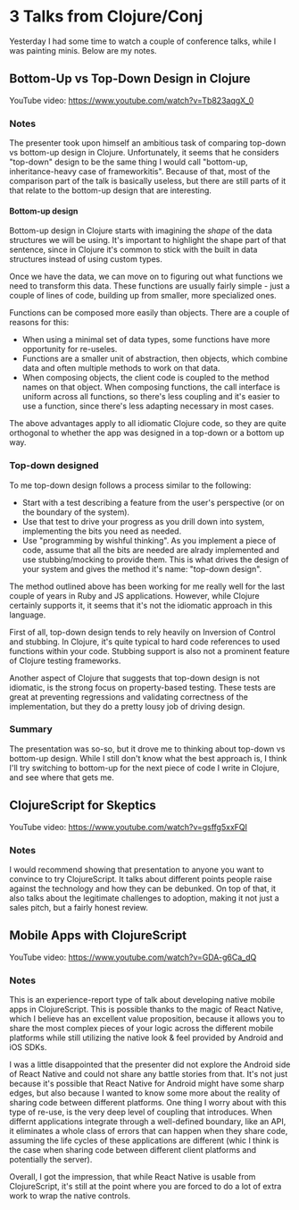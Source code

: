 # 3 Talks from Clojure/Conj

Yesterday I had some time to watch a couple of conference talks, while I was painting minis. Below are my notes.

## Bottom-Up vs Top-Down Design in Clojure

YouTube video: https://www.youtube.com/watch?v=Tb823aqgX_0

### Notes

The presenter took upon himself an ambitious task of comparing top-down vs bottom-up design in Clojure.
Unfortunately, it seems that he considers "top-down" design to be the same thing I would call "bottom-up, inheritance-heavy case of frameworkitis".
Because of that, most of the comparison part of the talk is basically useless, but there are still parts of it that relate to the bottom-up design that are interesting.

#### Bottom-up design

Bottom-up design in Clojure starts with imagining the *shape* of the data structures we will be using. 
It's important to highlight the shape part of that sentence, since in Clojure it's common to stick with the built in data structures instead of using custom types.

Once we have the data, we can move on to figuring out what functions we need to transform this data.
These functions are usually fairly simple - just a couple of lines of code, building up from smaller, more specialized ones.

Functions can be composed more easily than objects.
There are a couple of reasons for this:

* When using a minimal set of data types, some functions have more opportunity for re-useles.
* Functions are a smaller unit of abstraction, then objects, which combine data and often multiple methods to work on that data.
* When composing objects, the client code is coupled to the method names on that object. When composing functions, the call interface is uniform across all functions, so there's less coupling and it's easier to use a function, since there's less adapting necessary in most cases.

The above advantages apply to all idiomatic Clojure code, so they are quite orthogonal to whether the app was designed in a top-down or a bottom up way.

### Top-down designed

To me top-down design follows a process similar to the following:

* Start with a test describing a feature from the user's perspective (or on the boundary of the system).
* Use that test to drive your progress as you drill down into system, implementing the bits you need as needed.
* Use "programming by wishful thinking". As you implement a piece of code, assume that all the bits are needed are alrady implemented and use stubbing/mocking to provide them. This is what drives the design of your system and gives the method it's name: "top-down design".

The method outlined above has been working for me really well for the last couple of years in Ruby and JS applications.
However, while Clojure certainly supports it, it seems that it's not the idiomatic approach in this language.

First of all, top-down design tends to rely heavily on Inversion of Control and stubbing.
In Clojure, it's quite typical to hard code references to used functions within your code.
Stubbing support is also not a prominent feature of Clojure testing frameworks.

Another aspect of Clojure that suggests that top-down design is not idiomatic, is the strong focus on property-based testing.
These tests are great at preventing regressions and validating correctness of the implementation, but they do a pretty lousy job of driving design.

### Summary

The presentation was so-so, but it drove me to thinking about top-down vs bottom-up design.
While I still don't know what the best approach is, I think I'll try switching to bottom-up for the next piece of code I write in Clojure, and see where that gets me.

## ClojureScript for Skeptics

YouTube video: https://www.youtube.com/watch?v=gsffg5xxFQI

### Notes

I would recommend showing that presentation to anyone you want to convince to try ClojureScript.
It talks about different points people raise against the technology and how they can be debunked.
On top of that, it also talks about the legitimate challenges to adoption, making it not just a sales pitch, but a fairly honest review.

## Mobile Apps with ClojureScript

YouTube video: https://www.youtube.com/watch?v=GDA-g6Ca_dQ

### Notes

This is an experience-report type of talk about developing native mobile apps in ClojureScript.
This is possible thanks to the magic of React Native, which I believe has an excellent value proposition, because it allows you to share the most complex pieces of your logic across the different mobile platforms while still utilizing the native look & feel provided by Android and iOS SDKs.

I was a little disappointed that the presenter did not explore the Android side of React Native and could not share any battle stories from that.
It's not just because it's possible that React Native for Android might have some sharp edges, but also because I wanted to know some more about the reality of sharing code between different platforms.
One thing I worry about with this type of re-use, is the very deep level of coupling that introduces. 
When differnt applications integrate through a well-defined boundary, like an API, it eliminates a whole class of errors that can happen when they share code, assuming the life cycles of these applications are different (whic I think is the case when sharing code between different client platforms and potentially the server).

Overall, I got the impression, that while React Native is usable from ClojureScript, it's still at the point where you are forced to do a lot of extra work to wrap the native controls.
